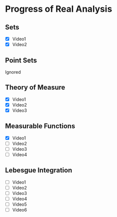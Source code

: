 
# Progress of Real Analysis

## Sets

- [x] Video1
- [x] Video2

## Point Sets

Ignored

## Theory of Measure

- [x] Video1
- [x] Video2
- [x] Video3

## Measurable Functions

- [x] Video1
- [ ] Video2
- [ ] Video3
- [ ] Video4

## Lebesgue Integration


- [ ] Video1
- [ ] Video2
- [ ] Video3
- [ ] Video4
- [ ] Video5
- [ ] Video6
